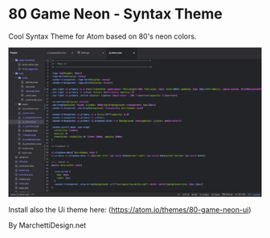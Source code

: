 # 80 Game Neon - Syntax Theme

Cool Syntax Theme for Atom based on 80's neon colors.

![A screenshot of your theme](https://raw.githubusercontent.com/afmarchetti/80-game-neon/master/screenshot.jpg)

Install also the Ui theme here: (https://atom.io/themes/80-game-neon-ui)

By MarchettiDesign.net

